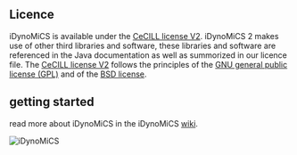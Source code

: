 ## Licence

iDynoMiCS is available under the [CeCILL license V2](http://www.cecill.info/index.en.html). iDynoMiCS 2 makes use of other third libraries and software, these libraries and software are referenced in the Java documentation as well as summorized in our licence file. The [CeCILL license V2](http://www.cecill.info/index.en.html) follows the principles of the [GNU general public license (GPL)](http://www.gnu.org/licenses/gpl-3.0.en.html) and of the [BSD license](https://opensource.org/licenses/BSD-3-Clause).

## getting started
read more about iDynoMiCS in the iDynoMiCS  [wiki](https://github.com/kreft/iDynoMiCS/wiki).

![iDynoMiCS](iDynoMiCS_logo/iDynoMiCS_logo.gif)
